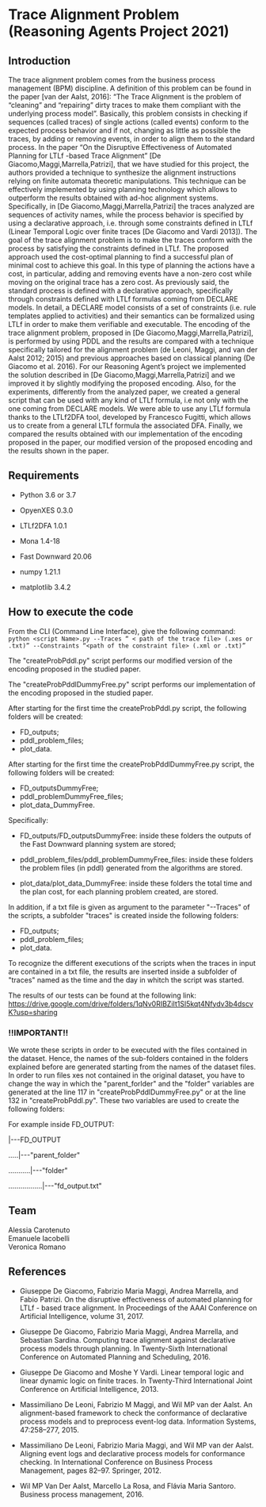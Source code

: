 # Trace Alignment Problem (Reasoning Agents Project 2021)

## Introduction
The trace alignment problem comes from the business process management (BPM) discipline. A definition of this problem can be found in the paper [van der Aalst, 2016]: “The Trace Alignment is the problem of “cleaning” and “repairing” dirty traces to make them compliant with the underlying process model”. Basically, this problem consists in checking if sequences (called traces) of single actions (called events) conform to the expected process behavior and if not, changing as little as possible the traces, by adding or removing events, in order to align them to the standard process. In the paper “On the Disruptive Effectiveness of Automated Planning for LTLf -based Trace Alignment” [De Giacomo,Maggi,Marrella,Patrizi], that we have studied for this project, the authors provided a technique to synthesize the alignment instructions relying on finite automata theoretic manipulations. This technique can be effectively implemented by using planning technology which allows to outperform the results obtained with ad-hoc alignment systems. Specifically, in [De Giacomo,Maggi,Marrella,Patrizi] the traces analyzed are sequences of activity names, while the process behavior is specified by using a declarative approach, i.e. through some constraints defined in LTLf (Linear Temporal Logic over finite traces [De Giacomo and Vardi 2013]). The goal of the trace alignment problem is to make the traces conform with the process by satisfying the constraints defined in LTLf. The proposed approach used the cost-optimal planning to find a successful plan of minimal cost to achieve this goal. In this type of planning the actions have a cost, in particular, adding and removing events have a non-zero cost while moving on the original trace has a zero cost. As previously said, the standard process is defined with a declarative approach, specifically through constraints defined with LTLf formulas coming from DECLARE models. In detail, a DECLARE model consists of a set of constraints (i.e. rule templates applied to activities) and their semantics can be formalized using LTLf in order to make them verifiable and executable. The encoding of the trace alignment problem, proposed in [De Giacomo,Maggi,Marrella,Patrizi], is performed by using PDDL and the results are compared with a technique specifically tailored for the alignment problem (de Leoni, Maggi, and van der Aalst 2012; 2015) and previous approaches based on classical planning (De Giacomo et al. 2016). For our Reasoning Agent’s project we implemented the solution described in [De Giacomo,Maggi,Marrella,Patrizi] and we improved it by slightly modifying the proposed encoding. Also, for the experiments, differently from the analyzed paper, we created a general script that can be used with any kind of LTLf formula, i.e not only with the one coming from DECLARE models. We were able to use any LTLf formula thanks to the LTLf2DFA tool, developed by Francesco Fugitti, which allows us to create from a general LTLf formula the associated DFA. Finally, we compared the results obtained with our implementation of the encoding proposed in the paper, our modified version of the proposed encoding and the results shown in the paper. 


## Requirements
- Python 3.6 or 3.7

- OpyenXES 0.3.0

- LTLf2DFA 1.0.1

- Mona 1.4-18

- Fast Downward 20.06

- numpy 1.21.1

- matplotlib 3.4.2



## How to execute the code
From the CLI (Command Line Interface), give the following command:\
```python <script Name>.py --Traces “ < path of the trace file> (.xes or .txt)” --Constraints “<path of the constraint file> (.xml or .txt)”  ```

The "createProbPddl.py" script performs our modified version of the encoding proposed in the studied paper. 
 
The "createProbPddlDummyFree.py" script performs our implementation of the encoding proposed in the studied paper. 
 
After starting for the first time the createProbPddl.py script, the following folders will be created:
- FD_outputs;
- pddl_problem_files;
- plot_data.
 
After starting for the first time the createProbPddlDummyFree.py script, the following folders will be created:
- FD_outputsDummyFree;
- pddl_problemDummyFree_files;
- plot_data_DummyFree.
 
Specifically:
- FD_outputs/FD_outputsDummyFree: inside these folders the outputs of the Fast Downward planning system are stored;
 
- pddl_problem_files/pddl_problemDummyFree_files: inside these folders the problem files (in pddl) generated from the algorithms are stored. 
 
- plot_data/plot_data_DummyFree: inside these folders the total time and the plan cost, for each planning problem created, are stored. 
 
In addition, if a txt file is given as argument to the parameter "--Traces" of the scripts, a subfolder "traces" is created inside the following folders:
- FD_outputs;
- pddl_problem_files;
- plot_data.
 
To recognize the different executions of the scripts when the traces in input are contained in a txt file, the results are inserted inside a subfolder of "traces" named as the time and the day in whitch the script was started. 
 
The results of our tests can be found at the following link: https://drive.google.com/drive/folders/1qNv0RIBZiIt1Sl5kqt4Nfydv3b4dscvK?usp=sharing

### !!IMPORTANT!!
We wrote these scripts in order to be executed with the files contained in the dataset. Hence, the names of the sub-folders contained in the folders explained before are generated starting from the names of the dataset files. In order to run files xes not contained in the original dataset, you have to change the way in which the "parent_forlder" and the "folder" variables are generated at the line 117 in "createProbPddlDummyFree.py" or at the line 132 in "createProbPddl.py". These two variables are used to create the following folders: 

For example inside FD_OUTPUT: 

|---FD_OUTPUT

.....|---"parent_folder"

...........|---"folder"

.................|---"fd_output.txt"                 

## Team
Alessia Carotenuto \
Emanuele Iacobelli \
Veronica Romano 

## References

- Giuseppe De Giacomo, Fabrizio Maria Maggi, Andrea Marrella, and Fabio Patrizi. On the disruptive effectiveness of automated planning for LTLf - based trace alignment. In Proceedings of the AAAI Conference on Artificial Intelligence, volume 31, 2017.

- Giuseppe De Giacomo, Fabrizio Maria Maggi, Andrea Marrella, and Sebastian Sardina. Computing trace alignment against declarative process models through planning. In Twenty-Sixth International Conference on Automated Planning and Scheduling, 2016.

- Giuseppe De Giacomo and Moshe Y Vardi. Linear temporal logic and linear dynamic logic on finite traces. In Twenty-Third International Joint Conference on Artificial Intelligence, 2013.

- Massimiliano De Leoni, Fabrizio M Maggi, and Wil MP van der Aalst. An alignment-based framework to check the conformance of declarative process models and to preprocess event-log data. Information Systems, 47:258–277, 2015. 

- Massimiliano De Leoni, Fabrizio Maria Maggi, and Wil MP van der Aalst. Aligning event logs and declarative process models for conformance checking. In International Conference on Business Process Management, pages 82–97. Springer, 2012. 

- Wil MP Van Der Aalst, Marcello La Rosa, and Flávia Maria Santoro. Business process management, 2016. 

